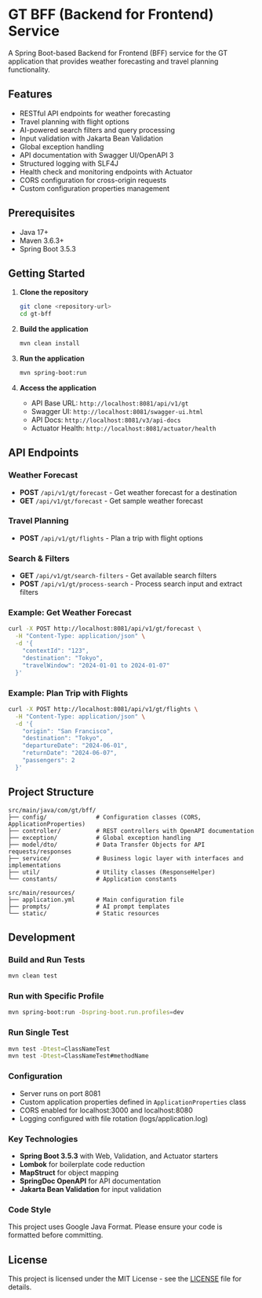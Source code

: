 # GT BFF (Backend for Frontend) Service

A Spring Boot-based Backend for Frontend (BFF) service for the GT application that provides weather forecasting and travel planning functionality.

## Features

- RESTful API endpoints for weather forecasting
- Travel planning with flight options
- AI-powered search filters and query processing
- Input validation with Jakarta Bean Validation
- Global exception handling
- API documentation with Swagger UI/OpenAPI 3
- Structured logging with SLF4J
- Health check and monitoring endpoints with Actuator
- CORS configuration for cross-origin requests
- Custom configuration properties management

## Prerequisites

- Java 17+
- Maven 3.6.3+
- Spring Boot 3.5.3

## Getting Started

1. **Clone the repository**
   ```bash
   git clone <repository-url>
   cd gt-bff
   ```

2. **Build the application**
   ```bash
   mvn clean install
   ```

3. **Run the application**
   ```bash
   mvn spring-boot:run
   ```

4. **Access the application**
   - API Base URL: `http://localhost:8081/api/v1/gt`
   - Swagger UI: `http://localhost:8081/swagger-ui.html`
   - API Docs: `http://localhost:8081/v3/api-docs`
   - Actuator Health: `http://localhost:8081/actuator/health`

## API Endpoints

### Weather Forecast
- **POST** `/api/v1/gt/forecast` - Get weather forecast for a destination
- **GET** `/api/v1/gt/forecast` - Get sample weather forecast

### Travel Planning
- **POST** `/api/v1/gt/flights` - Plan a trip with flight options

### Search & Filters
- **GET** `/api/v1/gt/search-filters` - Get available search filters
- **POST** `/api/v1/gt/process-search` - Process search input and extract filters

### Example: Get Weather Forecast
```bash
curl -X POST http://localhost:8081/api/v1/gt/forecast \
  -H "Content-Type: application/json" \
  -d '{
    "contextId": "123",
    "destination": "Tokyo",
    "travelWindow": "2024-01-01 to 2024-01-07"
  }'
```

### Example: Plan Trip with Flights
```bash
curl -X POST http://localhost:8081/api/v1/gt/flights \
  -H "Content-Type: application/json" \
  -d '{
    "origin": "San Francisco",
    "destination": "Tokyo",
    "departureDate": "2024-06-01",
    "returnDate": "2024-06-07",
    "passengers": 2
  }'
```

## Project Structure

```
src/main/java/com/gt/bff/
├── config/              # Configuration classes (CORS, ApplicationProperties)
├── controller/          # REST controllers with OpenAPI documentation
├── exception/           # Global exception handling
├── model/dto/           # Data Transfer Objects for API requests/responses
├── service/             # Business logic layer with interfaces and implementations
├── util/                # Utility classes (ResponseHelper)
└── constants/           # Application constants

src/main/resources/
├── application.yml      # Main configuration file
├── prompts/             # AI prompt templates
└── static/              # Static resources
```

## Development

### Build and Run Tests
```bash
mvn clean test
```

### Run with Specific Profile
```bash
mvn spring-boot:run -Dspring-boot.run.profiles=dev
```

### Run Single Test
```bash
mvn test -Dtest=ClassNameTest
mvn test -Dtest=ClassNameTest#methodName
```

### Configuration
- Server runs on port 8081
- Custom application properties defined in `ApplicationProperties` class
- CORS enabled for localhost:3000 and localhost:8080
- Logging configured with file rotation (logs/application.log)

### Key Technologies
- **Spring Boot 3.5.3** with Web, Validation, and Actuator starters
- **Lombok** for boilerplate code reduction
- **MapStruct** for object mapping
- **SpringDoc OpenAPI** for API documentation
- **Jakarta Bean Validation** for input validation

### Code Style
This project uses Google Java Format. Please ensure your code is formatted before committing.

## License

This project is licensed under the MIT License - see the [LICENSE](LICENSE) file for details.
